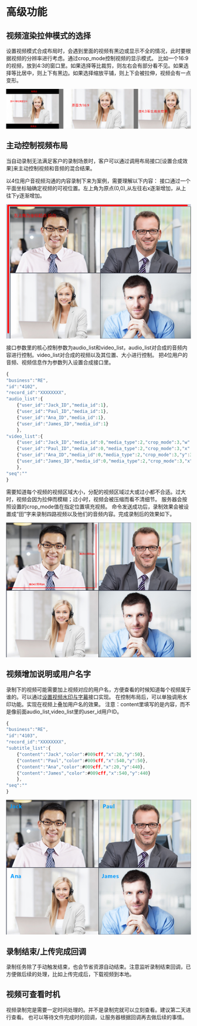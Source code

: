 # 高级功能


## 视频渲染拉伸模式的选择

设置视频模式合成布局时，会遇到里面的视频有黑边或显示不全的情况，此时要根据视频的分辨率进行考虑。通过crop_mode控制视频的显示模式。
比如一个16:9的视频，放到4:3的窗口里。如果选择等比裁剪，则左右会有部分看不见。如果选择等比居中，则上下有黑边。如果选择缩放平铺，则上下会被拉伸，视频会有一点变形。

<img alt="appid.png" src="https://raw.githubusercontent.com/paas-hst/Documentation/master/cn/images/crop_example.jpg" align="center" />


## 主动控制视频布局

当自动录制无法满足客户的录制场景时，客户可以通过调用布局接口[设置合成效果]来主动控制视频和音频的混合结果。

以4位用户音视频沟通的内容录制下来为案例，需要理解以下内容：
接口通过一个平面坐标轴确定视频的可视位置。左上角为原点(0,0),从左往右x逐渐增加，从上往下y逐渐增加。

<img alt="appid.png" src="https://raw.githubusercontent.com/paas-hst/Documentation/master/cn/images/axis.jpg" align="center" />

接口参数里的核心控制参数为audio_list和video_list，audio_list对合成的音频内容进行控制。video_list对合成的视频以及其位置、大小进行控制。
把4位用户的音频、视频信息作为参数列入设置合成接口里。

```js
{
"business":"RE",
"id":"4102",
"record_id":"XXXXXXXX",
"audio_list":{
	{"user_id":"Jack_ID","media_id":1},
	{"user_id":"Paul_ID","media_id":1},
	{"user_id":"Ana_ID","media_id":1},
	{"user_id":"James_ID","media_id":1}
	},
"video_list":{
	{"user_id":"Jack_ID","media_id":0,"media_type":2,"crop_mode":3,"w":530,"h":380},
	{"user_id":"Paul_ID","media_id":0,"media_type":2,"crop_mode":3,"x":531,"w":530,"h":380},
	{"user_id":"Ana_ID","media_id":0,"media_type":2,"crop_mode":3,"y":381,"w":530,"h":380},
	{"user_id":"James_ID","media_id":0,"media_type":2,"crop_mode":3,"x":531,"y":381,"w":530,"h":380}
	},
"seq":""
}
```

需要知道每个视频的视频区域大小，分配的视频区域过大或过小都不合适。过大时，视频会因为拉伸而模糊；过小时，视频会被压缩而看不清细节。
服务器会按照设置的crop_mode值在指定位置填充视频。
命令发送成功后，录制效果会被设置成“田”字来录制四路视频以及他们的音频内容。完成录制后的效果如下。

<img alt="appid.png" src="https://raw.githubusercontent.com/paas-hst/Documentation/master/cn/images/layout_4.jpg" align="center" />





## 视频增加说明或用户名字

录制下的视频可能需要加上视频对应的用户名，方便查看的时候知道每个视频属于谁的。可以通过[设置视频水印与字幕](http://)接口实现。
在控制布局后，可以单独调用水印功能。实现在视频上叠加用户名的效果。
注意：content里填写的是内容，而不是像前面audio_list,video_list里的user_id用户ID。

```js
{
"business":"RE",
"id":"4103",
"record_id":"XXXXXXXX",
"subtitle_list":{
	{"content":"Jack","color":#009cff,"x":20,"y":50},
	{"content":"Paul","color":#009cff,"x":540,"y":50},
	{"content":"Ana","color":#009cff,"x":20,"y":440},
	{"content":"James","color":#009cff,"x":540,"y":440}
	},
"seq":""
}
```

<img alt="appid.png" src="https://raw.githubusercontent.com/paas-hst/Documentation/master/cn/images/record_name.jpg" align="center" />

## 录制结束/上传完成回调

录制任务除了手动触发结束，也会节省资源自动结束。注意监听录制结束回调，已方便做后续的处理，比如上传完成后，下载视频到本地。



## 视频可查看时机

视频录制完是需要一定时间处理的。并不是录制完就可以立刻查看。建议第二天进行查看。
也可以等待文件完成时的回调，让服务器根据回调再去做后续的事情。